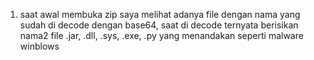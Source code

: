 1. saat awal membuka zip saya melihat adanya file dengan nama yang sudah
di decode dengan base64, saat di decode ternyata berisikan nama2 file
.jar, .dll, .sys, .exe, .py yang menandakan seperti malware winblows

